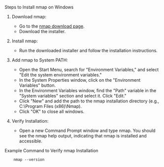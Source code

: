 Steps to Install nmap on Windows
1. Download nmap:
    - Go to the [nmap download page](https://nmap.org/download.html).
    - Download the installer.

2. Install nmap:
   - Run the downloaded installer and follow the installation instructions.
3. Add nmap to System PATH:
   - Open the Start Menu, search for "Environment Variables," and select "Edit the system environment variables."
   - In the System Properties window, click on the "Environment Variables" button.
   - In the Environment Variables window, find the "Path" variable in the "System variables" section and select it. Click "Edit."
   - Click "New" and add the path to the nmap installation directory (e.g., C:\Program Files (x86)\Nmap).
   - Click "OK" to close all windows.
4. Verify Installation:
   - Open a new Command Prompt window and type nmap. You should see the nmap help output, indicating that nmap is installed and accessible.


Example Command to Verify nmap Installation
```
    nmap --version
```

